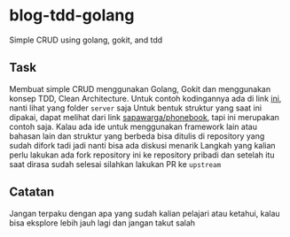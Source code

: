 # blog-tdd-golang
Simple CRUD using golang, gokit, and tdd

## Task
Membuat simple CRUD menggunakan Golang, Gokit dan menggunakan konsep TDD, Clean Architecture.
Untuk contoh kodingannya ada di link [ini](https://github.com/setiadijoe/blog-tdd-1), nanti lihat yang folder `server` saja
Untuk bentuk struktur yang saat ini dipakai, dapat melihat dari link [sapawarga/phonebook](https://github.com/sapawarga/phonebook-service#package-structure), tapi ini merupakan contoh saja. Kalau ada ide untuk menggunakan framework lain atau bahasan lain dan struktur yang berbeda bisa ditulis di repository yang sudah difork tadi jadi nanti bisa ada diskusi menarik
Langkah yang kalian perlu lakukan ada fork repository ini ke repository pribadi dan setelah itu saat dirasa sudah selesai silahkan lakukan PR ke `upstream`

## Catatan
Jangan terpaku dengan apa yang sudah kalian pelajari atau ketahui, kalau bisa eksplore lebih jauh lagi dan jangan takut salah
